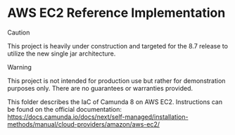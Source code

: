 # AWS EC2 Reference Implementation

> [!CAUTION]
> This project is heavily under construction and targeted for the 8.7 release to utilize the new single jar architecture.

> [!WARNING]
> This project is not intended for production use but rather for demonstration purposes only. There are no guarantees or warranties provided.

This folder describes the IaC of Camunda 8 on AWS EC2.
Instructions can be found on the official documentation: https://docs.camunda.io/docs/next/self-managed/installation-methods/manual/cloud-providers/amazon/aws-ec2/
